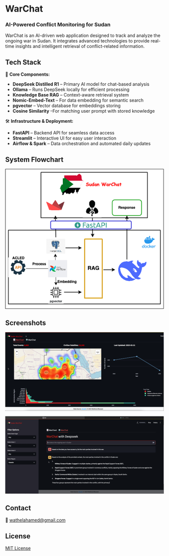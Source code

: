 # **WarChat**  
### **AI-Powered Conflict Monitoring for Sudan**  

WarChat is an AI-driven web application designed to track and analyze the ongoing war in Sudan. It integrates advanced technologies to provide real-time insights and intelligent retrieval of conflict-related information.  

## **Tech Stack**  

🚀 **Core Components:**  
- **DeepSeek Distilled R1** – Primary AI model for chat-based analysis  
- **Ollama** – Runs DeepSeek locally for efficient processing  
- **Knowledge Base RAG** – Context-aware retrieval system  
- **Nomic-Embed-Text** – For data embedding for semantic search 
- **pgvector** – Vector database for embeddings storing  
- **Cosine Similarity** –For matching user prompt with stored knowledge  

🛠 **Infrastructure & Deployment:**  
- **FastAPI** – Backend API for seamless data access  
- **Streamlit** – Interactive UI for easy user interaction  
- **Airflow & Spark** – Data orchestration and automated daily updates  

## **System Flowchart**  
<p align="center">
    <img src="images/warchart_flowchart_wb.png" width="600px">
</p>

## **Screenshots**  
<p align="center">
    <img src="images/app_screen1.png" width="600px">
</p>  

<p align="center">
    <img src="images/app_screen2.png" width="600px">
</p>  

## **Contact**  
📧 [wathelahamed@gmail.com](mailto:wathelahamed@gmail.com)  

## **License**  
[MIT License](LICENSE)